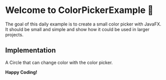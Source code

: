 # Welcome to ColorPickerExample 🎉

The goal of this daily example is to create a small color picker with JavaFX.
It should be small and simple and show how it could be used in larger projects.

## Implementation
A Circle that can change color with the color picker.

**Happy Coding!** 
